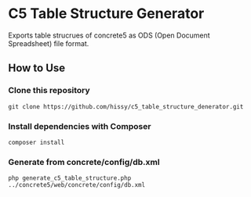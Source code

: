 # C5 Table Structure Generator

Exports table strucrues of concrete5 as ODS (Open Document Spreadsheet) file format.

## How to Use

### Clone this repository

```
git clone https://github.com/hissy/c5_table_structure_denerator.git
```

### Install dependencies with Composer

```
composer install
```

### Generate from concrete/config/db.xml

```
php generate_c5_table_structure.php ../concrete5/web/concrete/config/db.xml 
```
